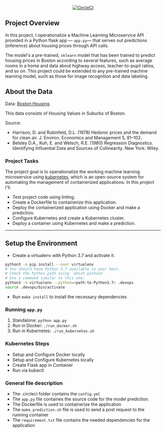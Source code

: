 <p align="center">
    <a href="https://dl.circleci.com/status-badge/redirect/gh/IzicTemi/operationalize_a_ML_microservice_API/tree/main"><img src="https://dl.circleci.com/status-badge/img/gh/IzicTemi/Operationalize-a-ML-Microservice-API/tree/main.svg?style=svg" alt="CircleCI">
    </a>
</p>

## Project Overview

In this project, I operationalize a Machine Learning Microservice API provided in a Python flask app — `app.py`— that serves out predictions (inference) about housing prices through API calls. 

The model's a pre-trained, `sklearn` model that has been trained to predict housing prices in Boston according to several features, such as average rooms in a home and data about highway access, teacher-to-pupil ratios, and so on. This project could be extended to any pre-trained machine learning model, such as those for image recognition and data labeling.

## About the Data

Data: [Boston Housing](https://www.kaggle.com/c/boston-housing).

This data consists of Housing Values in Suburbs of Boston.

Source:

* Harrison, D. and Rubinfeld, D.L. (1978) Hedonic prices and the demand for clean air. J. Environ. Economics and Management 5, 81–102.
* Belsley D.A., Kuh, E. and Welsch, R.E. (1980) Regression Diagnostics. Identifying Influential Data and Sources of Collinearity. New York: Wiley.

### Project Tasks

The project goal is to operationalize the working machine learning microservice using [kubernetes](https://kubernetes.io/), which is an open-source system for automating the management of containerized applications. In this project I'll:

* Test project code using linting.
* Create a Dockerfile to containerize this application.
* Deploy the containerized application using Docker and make a prediction.
* Configure Kubernetes and create a Kubernetes cluster.
* Deploy a container using Kubernetes and make a prediction.

---

## Setup the Environment

* Create a virtualenv with Python 3.7 and activate it.

```bash
python3 -m pip install --user virtualenv
# You should have Python 3.7 available in your host. 
# Check the Python path using `which python3`
# Use a command similar to this one:
python3 -m virtualenv --python=<path-to-Python3.7> .devops
source .devops/bin/activate
```
* Run `make install` to install the necessary dependencies

### Running `app.py`

1. Standalone:  `python app.py`
2. Run in Docker:  `./run_docker.sh`
3. Run in Kubernetes:  `./run_kubernetes.sh`

### Kubernetes Steps

* Setup and Configure Docker locally
* Setup and Configure Kubernetes locally
* Create Flask app in Container
* Run via kubectl

### General file description

* The .circleci folder contains the `config.yml` 
* The `app.py` file containes the source code for the model prediction.
* The Dockerfile is used to containerize the application 
* The `make_prediction.sh` file is used to send a post request to the running container
* The `requirement.txt` file contains the needed dependencies for the application
